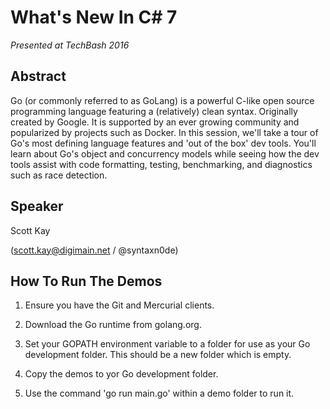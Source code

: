 # What's New In C# 7


*Presented at TechBash 2016*





## Abstract


Go (or commonly referred to as GoLang) is a powerful C-like open source programming language featuring a (relatively) clean syntax. Originally created by Google. It is supported by an ever growing community and popularized by projects such as Docker. In this session, we'll take a tour of Go's most defining language features and 'out of the box' dev tools. You'll learn about Go's object and concurrency models while seeing how the dev tools assist with code formatting, testing, benchmarking, and diagnostics such as race detection.




## Speaker


Scott Kay

(scott.kay@digimain.net / @syntaxn0de)





## How To Run The Demos

1. Ensure you have the Git and Mercurial clients.

1. Download the Go runtime from golang.org.

1. Set your GOPATH environment variable to a folder for use as your Go development folder. This should be a new folder which is empty.

1. Copy the demos to yor Go development folder.

1. Use the command 'go run main.go' within a demo folder to run it.
